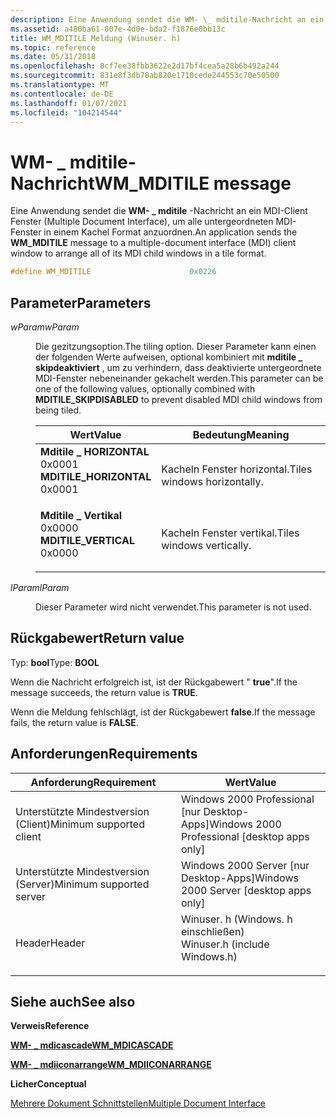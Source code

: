 ```yaml
---
description: Eine Anwendung sendet die WM- \_ mditile-Nachricht an ein MDI-Client Fenster (Multiple Document Interface), um alle untergeordneten MDI-Fenster in einem Kachel Format anzuordnen.
ms.assetid: a480ba61-807e-4d0e-bda2-f1876e0bb13c
title: WM_MDITILE Meldung (Winuser. h)
ms.topic: reference
ms.date: 05/31/2018
ms.openlocfilehash: 0cf7ee38fbb3622e2d17bf4cea5a28b6b492a244
ms.sourcegitcommit: 831e8f3db78ab820e1710cede244553c70e50500
ms.translationtype: MT
ms.contentlocale: de-DE
ms.lasthandoff: 01/07/2021
ms.locfileid: "104214544"
---
```

# <a name="wm_mditile-message"></a><span data-ttu-id="c6c34-103">WM- \_ mditile-Nachricht</span><span class="sxs-lookup"><span data-stu-id="c6c34-103">WM\_MDITILE message</span></span>

<span data-ttu-id="c6c34-104">Eine Anwendung sendet die **WM- \_ mditile** -Nachricht an ein MDI-Client Fenster (Multiple Document Interface), um alle untergeordneten MDI-Fenster in einem Kachel Format anzuordnen.</span><span class="sxs-lookup"><span data-stu-id="c6c34-104">An application sends the **WM\_MDITILE** message to a multiple-document interface (MDI) client window to arrange all of its MDI child windows in a tile format.</span></span>


```C++
#define WM_MDITILE                      0x0226
```



## <a name="parameters"></a><span data-ttu-id="c6c34-105">Parameter</span><span class="sxs-lookup"><span data-stu-id="c6c34-105">Parameters</span></span>

<dl> <dt>

<span data-ttu-id="c6c34-106">*wParam*</span><span class="sxs-lookup"><span data-stu-id="c6c34-106">*wParam*</span></span> 
</dt> <dd>

<span data-ttu-id="c6c34-107">Die gezitzungsoption.</span><span class="sxs-lookup"><span data-stu-id="c6c34-107">The tiling option.</span></span> <span data-ttu-id="c6c34-108">Dieser Parameter kann einen der folgenden Werte aufweisen, optional kombiniert mit **mditile \_ skipdeaktiviert** , um zu verhindern, dass deaktivierte untergeordnete MDI-Fenster nebeneinander gekachelt werden.</span><span class="sxs-lookup"><span data-stu-id="c6c34-108">This parameter can be one of the following values, optionally combined with **MDITILE\_SKIPDISABLED** to prevent disabled MDI child windows from being tiled.</span></span>



| <span data-ttu-id="c6c34-109">Wert</span><span class="sxs-lookup"><span data-stu-id="c6c34-109">Value</span></span>                                                                                                                                                                                                                                    | <span data-ttu-id="c6c34-110">Bedeutung</span><span class="sxs-lookup"><span data-stu-id="c6c34-110">Meaning</span></span>                                |
|------------------------------------------------------------------------------------------------------------------------------------------------------------------------------------------------------------------------------------------|----------------------------------------|
| <span id="MDITILE_HORIZONTAL"></span><span id="mditile_horizontal"></span><dl> <span data-ttu-id="c6c34-111"><dt>**Mditile \_ HORIZONTAL**</dt> <dt>0x0001</dt></span><span class="sxs-lookup"><span data-stu-id="c6c34-111"><dt>**MDITILE\_HORIZONTAL**</dt> <dt>0x0001</dt></span></span> </dl> | <span data-ttu-id="c6c34-112">Kacheln Fenster horizontal.</span><span class="sxs-lookup"><span data-stu-id="c6c34-112">Tiles windows horizontally.</span></span><br/> |
| <span id="MDITILE_VERTICAL"></span><span id="mditile_vertical"></span><dl> <span data-ttu-id="c6c34-113"><dt>**Mditile \_ Vertikal**</dt> <dt>0x0000</dt></span><span class="sxs-lookup"><span data-stu-id="c6c34-113"><dt>**MDITILE\_VERTICAL**</dt> <dt>0x0000</dt></span></span> </dl>       | <span data-ttu-id="c6c34-114">Kacheln Fenster vertikal.</span><span class="sxs-lookup"><span data-stu-id="c6c34-114">Tiles windows vertically.</span></span><br/>   |



 

</dd> <dt>

<span data-ttu-id="c6c34-115">*lParam*</span><span class="sxs-lookup"><span data-stu-id="c6c34-115">*lParam*</span></span> 
</dt> <dd>

<span data-ttu-id="c6c34-116">Dieser Parameter wird nicht verwendet.</span><span class="sxs-lookup"><span data-stu-id="c6c34-116">This parameter is not used.</span></span>

</dd> </dl>

## <a name="return-value"></a><span data-ttu-id="c6c34-117">Rückgabewert</span><span class="sxs-lookup"><span data-stu-id="c6c34-117">Return value</span></span>

<span data-ttu-id="c6c34-118">Typ: **bool**</span><span class="sxs-lookup"><span data-stu-id="c6c34-118">Type: **BOOL**</span></span>

<span data-ttu-id="c6c34-119">Wenn die Nachricht erfolgreich ist, ist der Rückgabewert " **true**".</span><span class="sxs-lookup"><span data-stu-id="c6c34-119">If the message succeeds, the return value is **TRUE**.</span></span>

<span data-ttu-id="c6c34-120">Wenn die Meldung fehlschlägt, ist der Rückgabewert **false**.</span><span class="sxs-lookup"><span data-stu-id="c6c34-120">If the message fails, the return value is **FALSE**.</span></span>

## <a name="requirements"></a><span data-ttu-id="c6c34-121">Anforderungen</span><span class="sxs-lookup"><span data-stu-id="c6c34-121">Requirements</span></span>



| <span data-ttu-id="c6c34-122">Anforderung</span><span class="sxs-lookup"><span data-stu-id="c6c34-122">Requirement</span></span> | <span data-ttu-id="c6c34-123">Wert</span><span class="sxs-lookup"><span data-stu-id="c6c34-123">Value</span></span> |
|-------------------------------------|----------------------------------------------------------------------------------------------------------|
| <span data-ttu-id="c6c34-124">Unterstützte Mindestversion (Client)</span><span class="sxs-lookup"><span data-stu-id="c6c34-124">Minimum supported client</span></span><br/> | <span data-ttu-id="c6c34-125">Windows 2000 Professional \[nur Desktop-Apps\]</span><span class="sxs-lookup"><span data-stu-id="c6c34-125">Windows 2000 Professional \[desktop apps only\]</span></span><br/>                                               |
| <span data-ttu-id="c6c34-126">Unterstützte Mindestversion (Server)</span><span class="sxs-lookup"><span data-stu-id="c6c34-126">Minimum supported server</span></span><br/> | <span data-ttu-id="c6c34-127">Windows 2000 Server \[nur Desktop-Apps\]</span><span class="sxs-lookup"><span data-stu-id="c6c34-127">Windows 2000 Server \[desktop apps only\]</span></span><br/>                                                     |
| <span data-ttu-id="c6c34-128">Header</span><span class="sxs-lookup"><span data-stu-id="c6c34-128">Header</span></span><br/>                   | <dl> <span data-ttu-id="c6c34-129"><dt>Winuser. h (Windows. h einschließen)</dt></span><span class="sxs-lookup"><span data-stu-id="c6c34-129"><dt>Winuser.h (include Windows.h)</dt></span></span> </dl> |



## <a name="see-also"></a><span data-ttu-id="c6c34-130">Siehe auch</span><span class="sxs-lookup"><span data-stu-id="c6c34-130">See also</span></span>

<dl> <dt>

<span data-ttu-id="c6c34-131">**Verweis**</span><span class="sxs-lookup"><span data-stu-id="c6c34-131">**Reference**</span></span>
</dt> <dt>

[<span data-ttu-id="c6c34-132">**WM- \_ mdicascade**</span><span class="sxs-lookup"><span data-stu-id="c6c34-132">**WM\_MDICASCADE**</span></span>](wm-mdicascade.md)
</dt> <dt>

[<span data-ttu-id="c6c34-133">**WM- \_ mdiiconarrange**</span><span class="sxs-lookup"><span data-stu-id="c6c34-133">**WM\_MDIICONARRANGE**</span></span>](wm-mdiiconarrange.md)
</dt> <dt>

<span data-ttu-id="c6c34-134">**Licher**</span><span class="sxs-lookup"><span data-stu-id="c6c34-134">**Conceptual**</span></span>
</dt> <dt>

[<span data-ttu-id="c6c34-135">Mehrere Dokument Schnittstellen</span><span class="sxs-lookup"><span data-stu-id="c6c34-135">Multiple Document Interface</span></span>](multiple-document-interface.md)
</dt> </dl>

 

 




